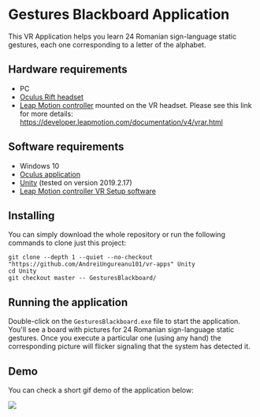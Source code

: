 # Gestures Blackboard Application

This VR Application helps you learn 24 Romanian sign-language static gestures, each one corresponding to  a letter of the alphabet.

## Hardware requirements

* PC
* [Oculus Rift headset](https://www.oculus.com/rift)
* [Leap Motion controller](https://www.leapmotion.com/) mounted on the VR headset. Please see this link for more details: https://developer.leapmotion.com/documentation/v4/vrar.html



## Software requirements

* Windows 10
* [Oculus application](https://www.oculus.com/setup/)
* [Unity](https://unity.com/) (tested on version 2019.2.17)
* [Leap Motion controller VR Setup software](https://developer.leapmotion.com/vr-setup)


## Installing

You can simply download the whole repository or run the following commands to clone just this project:

```
git clone --depth 1 --quiet --no-checkout "https://github.com/AndreiUngureanu101/vr-apps" Unity
cd Unity
git checkout master -- GesturesBlackboard/
```

## Running the application

Double-click on the ```GesturesBlackboard.exe``` file to start the application. You'll see a board with pictures for 24 Romanian sign-language static gestures. Once you execute a particular one (using any hand) the corresponding picture will flicker signaling that the system has detected it.

## Demo
You can check a short gif demo of the application below:

![](GIF/GesturesBlackboard.gif)
